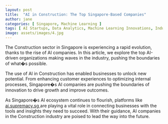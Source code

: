 ```yaml
---
layout: post
title:  "AI in Construction: The Top Singapore-Based Companies"
author: jane
categories: [ Singapore, Machine Learning ]
tags: [ AI Startups, Data Analytics, Machine Learning Innovations, Industry Disruption, Singapore AI Companies ]
image: assets/images/4.jpg
---
```


The Construction sector in Singapore is experiencing a rapid evolution, thanks to the rise of AI companies. In this article, we explore the top AI-driven organizations making waves in the industry, pushing the boundaries of what�s possible.

The use of AI in Construction has enabled businesses to unlock new potential. From enhancing customer experiences to optimizing internal processes, Singapore�s AI companies are pushing the boundaries of innovation to drive growth and improve outcomes.

As Singapore�s AI ecosystem continues to flourish, platforms like <a href="https://ai.supremacy.sg" target="_blank"> ai.supremacy.sg </a> are playing a vital role in connecting businesses with the tools and insights they need to succeed. With their guidance, AI companies in the Construction industry are poised to lead the way into the future.

